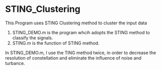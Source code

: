 # STING_Clustering
This Program uses STING Clustering method to cluster the input data


1. STING_DEMO.m is the program whcih adopts the STING method to classify the signals.
2. STING.m is the function of STING method.

In STING_DEMO.m, I use the TING method twice, in order to decrease the resolution of constellation and eliminate the influence of noise and turbance.

